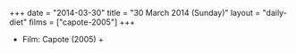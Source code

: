 +++
date = "2014-03-30"
title = "30 March 2014 (Sunday)"
layout = "daily-diet"
films = ["capote-2005"]
+++


* Film: Capote (2005) +

